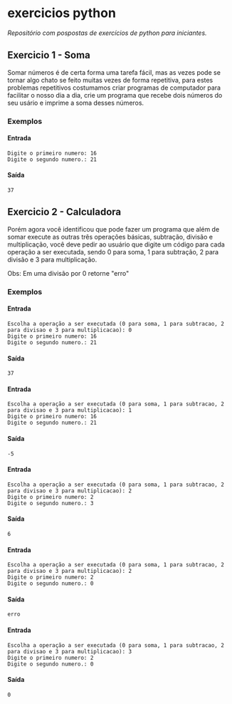 # exercicios python

_Repositório com pospostas de exercícios de python para iniciantes._

## Exercicio 1 - Soma

Somar números é de certa forma uma tarefa fácil, mas as vezes pode se tornar algo chato se feito muitas vezes de forma repetitiva, para estes problemas repetitivos costumamos criar programas de computador para facilitar o nosso dia a dia, crie um programa que recebe dois números do seu usário e imprime a soma desses números.

### Exemplos

#### Entrada
```
Digite o primeiro numero: 16
Digite o segundo numero.: 21
```
#### Saída
```
37
```

## Exercicio 2 - Calculadora

Porém agora você identificou que pode fazer um programa que além de somar execute as outras três operações básicas, subtração, divisão e multiplicação, você deve pedir ao usuário que digite um código para cada operação a ser executada, sendo 0 para soma, 1 para subtração, 2 para divisão e 3 para multiplicação.

Obs: Em uma divisão por 0 retorne "erro"

### Exemplos

#### Entrada
```
Escolha a operação a ser executada (0 para soma, 1 para subtracao, 2 para divisao e 3 para multiplicacao): 0
Digite o primeiro numero: 16
Digite o segundo numero.: 21
```
#### Saída
```
37
```

#### Entrada
```
Escolha a operação a ser executada (0 para soma, 1 para subtracao, 2 para divisao e 3 para multiplicacao): 1
Digite o primeiro numero: 16
Digite o segundo numero.: 21
```
#### Saída
```
-5
```

#### Entrada
```
Escolha a operação a ser executada (0 para soma, 1 para subtracao, 2 para divisao e 3 para multiplicacao): 2
Digite o primeiro numero: 2
Digite o segundo numero.: 3
```
#### Saída
```
6
```

#### Entrada
```
Escolha a operação a ser executada (0 para soma, 1 para subtracao, 2 para divisao e 3 para multiplicacao): 2
Digite o primeiro numero: 2
Digite o segundo numero.: 0
```
#### Saída
```
erro
```

#### Entrada
```
Escolha a operação a ser executada (0 para soma, 1 para subtracao, 2 para divisao e 3 para multiplicacao): 3
Digite o primeiro numero: 2
Digite o segundo numero.: 0
```
#### Saída
```
0
```
